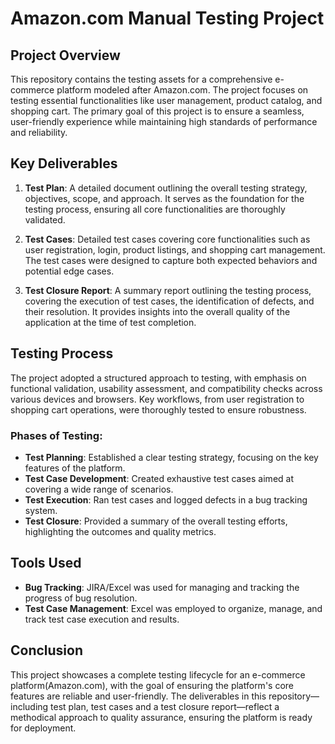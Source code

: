 # Amazon.com Manual Testing Project

## Project Overview
This repository contains the testing assets for a comprehensive e-commerce platform modeled after Amazon.com. The project focuses on testing essential functionalities like user management, product catalog, and shopping cart. The primary goal of this project is to ensure a seamless, user-friendly experience while maintaining high standards of performance and reliability.

## Key Deliverables
1. **Test Plan**: A detailed document outlining the overall testing strategy, objectives, scope, and approach. It serves as the foundation for the testing process, ensuring all core functionalities are thoroughly validated.

2. **Test Cases**: Detailed test cases covering core functionalities such as user registration, login, product listings, and shopping cart management. The test cases were designed to capture both expected behaviors and potential edge cases.
   
3. **Test Closure Report**: A summary report outlining the testing process, covering the execution of test cases, the identification of defects, and their resolution. It provides insights into the overall quality of the application at the time of test completion.

## Testing Process
The project adopted a structured approach to testing, with emphasis on functional validation, usability assessment, and compatibility checks across various devices and browsers. Key workflows, from user registration to shopping cart operations, were thoroughly tested to ensure robustness.

### Phases of Testing:
- **Test Planning**: Established a clear testing strategy, focusing on the key features of the platform.
- **Test Case Development**: Created exhaustive test cases aimed at covering a wide range of scenarios.
- **Test Execution**: Ran test cases and logged defects in a bug tracking system.
- **Test Closure**: Provided a summary of the overall testing efforts, highlighting the outcomes and quality metrics.

## Tools Used
- **Bug Tracking**: JIRA/Excel was used for managing and tracking the progress of bug resolution.
- **Test Case Management**: Excel was employed to organize, manage, and track test case execution and results.

## Conclusion
This project showcases a complete testing lifecycle for an e-commerce platform(Amazon.com), with the goal of ensuring the platform's core features are reliable and user-friendly. The deliverables in this repository—including test plan, test cases and a test closure report—reflect a methodical approach to quality assurance, ensuring the platform is ready for deployment.

